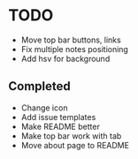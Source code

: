 # TODO

- Move top bar buttons, links
- Fix multiple notes positioning
- Add hsv for background

## Completed

- Change icon
- Add issue templates
- Make README better
- Make top bar work with tab
- Move about page to README
